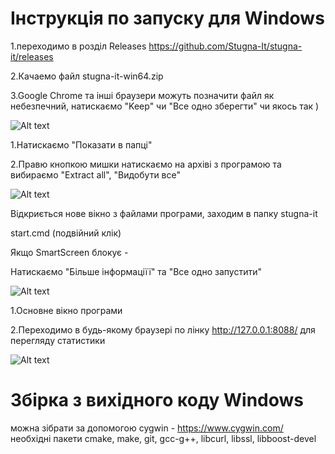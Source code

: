 # Інструкція по запуску для Windows 

1.переходимо в розділ Releases https://github.com/Stugna-It/stugna-it/releases

2.Качаемо файл stugna-it-win64.zip

3.Google Chrome та інші браузери можуть позначити файл як небезпечний, натискаємо "Keep" чи "Все одно зберегти" чи якось так ) 

![Alt text](/../master/doc/runWinImg/1.png?raw=true "screenshot")

1.Натискаємо "Показати в папці"

2.Правю кнопкою мишки натискаємо на архіві з програмою та вибираємо "Extract all", "Видобути все"

![Alt text](/../master/doc/runWinImg/2.png?raw=true "screenshot")

Відкриється нове вікно з файлами програми, заходим в папку stugna-it

start.cmd (подвійний клік)

Якщо SmartScreen блокує - 

Натискаємо "Більше інформаціїї"  та "Все одно запустити"

![Alt text](/../master/doc/runWinImg/3.png?raw=true "screenshot")


1.Основне вікно програми

2.Переходимо в будь-якому браузері по лінку  http://127.0.0.1:8088/  для перегляду статистики

![Alt text](/../master/doc/runWinImg/4.png?raw=true "screenshot")




# Збірка з вихідного коду Windows

можна зібрати за допомогою cygwin - https://www.cygwin.com/
необхідні пакети cmake, make, git, gcc-g++, libcurl, libssl, libboost-devel




